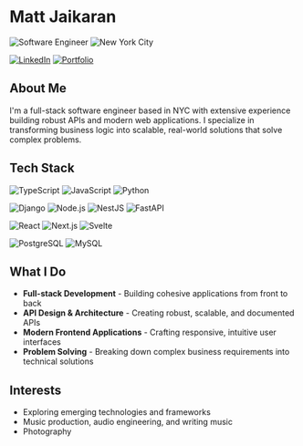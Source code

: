 <div>
  
# Matt Jaikaran

<img src="https://img.shields.io/badge/-Software%20Engineer-212121?style=for-the-badge" alt="Software Engineer"/>
<img src="https://img.shields.io/badge/-New%20York%20City-1976D2?style=for-the-badge" alt="New York City"/>

[![LinkedIn](https://img.shields.io/badge/LinkedIn-0077B5?style=for-the-badge&logo=linkedin&logoColor=white)](https://linkedin.com/in/mattjaikaran)
[![Portfolio](https://img.shields.io/badge/Portfolio-255E63?style=for-the-badge&logo=About.me&logoColor=white)](https://mattjaikaran.com)

</div>

## About Me

I'm a full-stack software engineer based in NYC with extensive experience building robust APIs and modern web applications. I specialize in transforming business logic into scalable, real-world solutions that solve complex problems.


## Tech Stack

<div>

![TypeScript](https://img.shields.io/badge/TypeScript-3178C6?style=for-the-badge&logo=typescript&logoColor=white)
![JavaScript](https://img.shields.io/badge/JavaScript-F7DF1E?style=for-the-badge&logo=javascript&logoColor=black)
![Python](https://img.shields.io/badge/Python-3776AB?style=for-the-badge&logo=python&logoColor=white)

![Django](https://img.shields.io/badge/Django-092E20?style=for-the-badge&logo=django&logoColor=white)
![Node.js](https://img.shields.io/badge/Node.js-43853D?style=for-the-badge&logo=node.js&logoColor=white)
![NestJS](https://img.shields.io/badge/NestJS-E02344?style=for-the-badge&logo=nestjs&logoColor=white)
![FastAPI](https://img.shields.io/badge/FastAPI-009488?style=for-the-badge&logo=fastapi&logoColor=white)

![React](https://img.shields.io/badge/React-20232A?style=for-the-badge&logo=react&logoColor=61DAFB)
![Next.js](https://img.shields.io/badge/Next.js-000000?style=for-the-badge&logo=next.js&logoColor=white)
![Svelte](https://img.shields.io/badge/Svelte-4A4A55?style=for-the-badge&logo=svelte&logoColor=FF3E00)

![PostgreSQL](https://img.shields.io/badge/PostgreSQL-4169E1?style=for-the-badge&logo=postgresql&logoColor=white)
![MySQL](https://img.shields.io/badge/MySQL-00000F?style=for-the-badge&logo=mysql&logoColor=white)


</div>


## What I Do

- **Full-stack Development** - Building cohesive applications from front to back
- **API Design & Architecture** - Creating robust, scalable, and documented APIs
- **Modern Frontend Applications** - Crafting responsive, intuitive user interfaces
- **Problem Solving** - Breaking down complex business requirements into technical solutions

## Interests

- Exploring emerging technologies and frameworks
- Music production, audio engineering, and writing music
- Photography 
